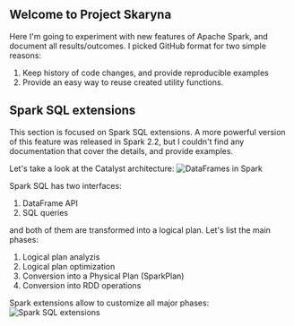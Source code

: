 ## Welcome to Project Skaryna

Here I'm going to experiment with new features of Apache Spark, and document all results/outcomes. I picked GitHub format for two simple reasons:
1. Keep history of code changes, and provide reproducible examples
2. Provide an easy way to reuse created utility functions.

## Spark SQL extensions

This section is focused on Spark SQL extensions. A more powerful version of this feature was released in Spark 2.2, but I couldn't find any documentation that cover the details, and provide examples. 

Let's take a look at the Catalyst architecture:
![DataFrames in Spark](https://user-images.githubusercontent.com/11829125/31749950-f79cc2fc-b44a-11e7-8102-598ee7f90eb5.png)

Spark SQL has two interfaces:
1. DataFrame API
2. SQL queries

and both of them are transformed into a logical plan. Let's list the main phases:
1. Logical plan analyzis
2. Logical plan optimization
3. Conversion into a Physical Plan (SparkPlan) 
4. Conversion into RDD operations

Spark extensions allow to customize all major phases: 
![Spark SQL extensions](https://user-images.githubusercontent.com/11829125/31751528-d3b9ff4a-b453-11e7-9d9e-29754bbfc45a.png)


